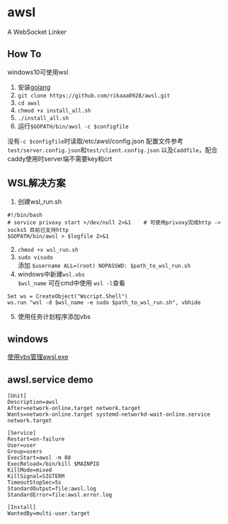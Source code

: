 # awsl
A WebSocket Linker  

## How To

windows10可使用wsl

1. 安装[golang](https://golang.org/doc/install "go")  
2. `git clone https://github.com/rikaaa0928/awsl.git`
3. `cd awsl`
4. `chmod +x install_all.sh`
5. `./install_all.sh`
6. 运行`$GOPATH/bin/awsl -c $configfile`

没有`-c $configfile`时读取/etc/awsl/config.json
配置文件参考`test/server.config.json`和`test/client.config.json` 以及`Caddfile`，配合caddy使用时server端不需要key和crt

## WSL解决方案
1. 创建wsl_run.sh
```
#!/bin/bash
# service privoxy start >/dev/null 2>&1    # 可使用privoxy完成http -> socks5 目前已支持http
$GOPATH/bin/awsl > $logfile 2>&1
```
2. `chmod +x wsl_run.sh`
3. `sudo visudo`  
添加  `$username ALL=(root) NOPASSWD: $path_to_wsl_run.sh`
4. windows中新建`wsl.vbs`  
`$wsl_name` 可在cmd中使用 `wsl -l`查看
```
Set ws = CreateObject("Wscript.Shell") 
ws.run "wsl -d $wsl_name -e sudo $path_to_wsl_run.sh", vbhide
```
5. 使用任务计划程序添加vbs  
## windows
[使用vbs管理awsl.exe](https://blog.bilibili.network/posts/vbs_service/ "vbs")

## awsl.service demo
```
[Unit]
Description=awsl
After=network-online.target network.target
Wants=network-online.target systemd-networkd-wait-online.service network.target

[Service]
Restart=on-failure
User=user
Group=users
ExecStart=awsl -m 80
ExecReload=/bin/kill $MAINPID
KillMode=mixed
KillSignal=SIGTERM
TimeoutStopSec=5s
StandardOutput=file:awsl.log
StandardError=file:awsl.error.log

[Install]
WantedBy=multi-user.target
```